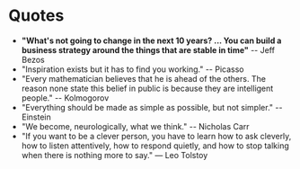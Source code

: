 Quotes
======

- **"What's not going to change in the next 10 years? ... You can build a business strategy around the things that are stable in time"** -- Jeff Bezos
- "Inspiration exists but it has to find you working." -- Picasso
- "Every mathematician believes that he is ahead of the others. The reason none state this belief in public is because they are intelligent people." -- Kolmogorov
- "Everything should be made as simple as possible, but not simpler." -- Einstein
- "We become, neurologically, what we think." -- Nicholas Carr
- "If you want to be a clever person, you have to learn how to ask cleverly, how to listen attentively, how to respond quietly, and how to stop talking when there is nothing more to say." — Leo Tolstoy

